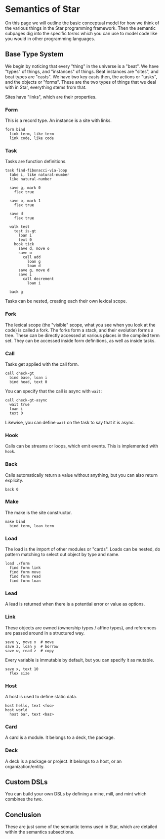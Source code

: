 # Semantics of Star

On this page we will outline the basic conceptual model for how we think
of the various things in the Star programming framework. Then the
semantic subpages dig into the specific _terms_ which you can use to
model code like you would in other programming languages.

## Base Type System

We begin by noticing that every "thing" in the universe is a "beat". We
have "types" of things, and "instances" of things. Beat instances are
"sites", and beat types are "casts". We have two key casts then, the
actions or "tasks", and the objects or "forms". These are the two types
of things that we deal with in Star, everything stems from that.

Sites have "links", which are their properties.

### Form

This is a record type. An instance is a site with links.

```link
form bind
  link term, like term
  link code, like code
```

### Task

Tasks are function definitions.

```link
task find-fibonacci-via-loop
  take i, like natural-number
  like natural-number

  save g, mark 0
    flex true

  save o, mark 1
    flex true

  save d
    flex true

  walk test
    test is-gt
      loan i
      text 0
    hook tick
      save d, move o
      save o
        call add
          loan g
          loan d
      save g, move d
      save i
        call decrement
          loan i

  back g
```

Tasks can be nested, creating each their own lexical scope.

### Fork

The lexical scope (the "visible" scope, what you see when you look at
the code) is called a fork. The forks form a stack, and their evolution
forms a tree. These can be directly accessed at various places in the
compiled term set. They can be accessed inside form definitions, as well
as inside tasks.

### Call

Tasks get applied with the call form.

```link
call check-gt
  bind base, loan i
  bind head, text 0
```

You can specify that the call is async with `wait`:

```link
call check-gt-async
  wait true
  loan i
  text 0
```

Likewise, you can define `wait` on the task to say that it is async.

### Hook

Calls can be streams or loops, which emit events. This is implemented
with `hook`.

### Back

Calls automatically return a value without anything, but you can also
return explicity.

```
back 0
```

### Make

The make is the site constructor.

```link
make bind
  bind term, loan term
```

### Load

The load is the import of other modules or "cards". Loads can be nested,
do pattern matching to select out object by type and name.

```link
load ./form
  find form link
  find form move
  find form read
  find form loan
```

### Lead

A lead is returned when there is a potential error or value as options.

### Link

These objects are owned (ownership types / affine types), and references
are passed around in a structured way.

```link
save y, move x  # move
save z, loan y  # borrow
save w, read z  # copy
```

Every variable is immutable by default, but you can specify it as
mutable.

```link
save x, text 10
  flex size
```

### Host

A host is used to define static data.

```link
host hello, text <foo>
host world
  host bar, text <baz>
```

### Card

A card is a module. It belongs to a deck, the package.

### Deck

A deck is a package or project. It belongs to a host, or an
organization/entity.

## Custom DSLs

You can build your own DSLs by defining a mine, mill, and mint which
combines the two.

## Conclusion

These are just some of the semantic terms used in Star, which are
detailed within the semantics subsections.
